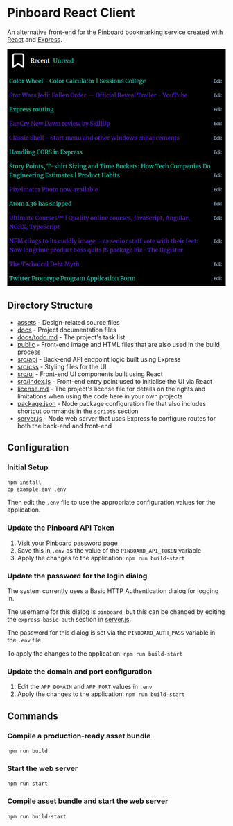 # Pinboard React Client

An alternative front-end for the [Pinboard](https://pinboard.in/) bookmarking service created with [React](https://reactjs.org/) and [Express](https://expressjs.com/).

![Screenshot of application](screenshot.png)

## Directory Structure

- [assets](assets/) - Design-related source files
- [docs](docs/) - Project documentation files
- [docs/todo.md](docs/todo.md) - The project's task list
- [public](public/) - Front-end image and HTML files that are also used in the build process
- [src/api](src/api/) - Back-end API endpoint logic built using Express
- [src/css](src/css/) - Styling files for the UI
- [src/ui](src/ui/) - Front-end UI components built using React
- [src/index.js](src/index.js) - Front-end entry point used to initialise the UI via React
- [license.md](license.md) - The project's license file for details on the rights and limitations when using the code here in your own projects
- [package.json](package.json) - Node package configuration file that also includes shortcut commands in the `scripts` section
- [server.js](server.js) - Node web server that uses Express to configure routes for both the back-end and front-end

## Configuration

### Initial Setup

```
npm install
cp example.env .env
```

Then edit the `.env` file to use the appropriate configuration values for the application.

### Update the Pinboard API Token

1. Visit your [Pinboard password page](https://pinboard.in/settings/password)
2. Save this in `.env` as the value of the `PINBOARD_API_TOKEN` variable
3. Apply the changes to the application: `npm run build-start`

### Update the password for the login dialog

The system currently uses a Basic HTTP Authentication dialog for logging in.

The username for this dialog is `pinboard`, but this can be changed by editing the `express-basic-auth` section in [server.js](server.js).

The password for this dialog is set via the `PINBOARD_AUTH_PASS` variable in the `.env` file.

To apply the changes to the application: `npm run build-start`

### Update the domain and port configuration

1. Edit the `APP_DOMAIN` and `APP_PORT` values in `.env`
2. Apply the changes to the application: `npm run build-start`

## Commands

### Compile a production-ready asset bundle

```
npm run build
```

### Start the web server

```
npm run start
```

### Compile asset bundle and start the web server

```
npm run build-start
```
